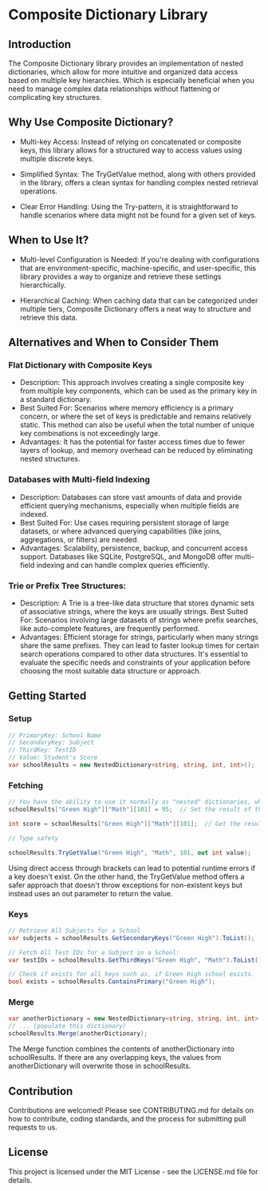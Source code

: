 # Composite Dictionary Library

## Introduction
The Composite Dictionary library provides an implementation of nested dictionaries, which allow for more intuitive and organized data access based on multiple key hierarchies. 
Which is especially beneficial when you need to manage complex data relationships without flattening or complicating key structures.


## Why Use Composite Dictionary?
- Multi-key Access: Instead of relying on concatenated or composite keys, this library allows for a structured way to access values using multiple discrete keys.

- Simplified Syntax: The TryGetValue method, along with others provided in the library, offers a clean syntax for handling complex nested retrieval operations.

- Clear Error Handling: Using the Try-pattern, it is straightforward to handle scenarios where data might not be found for a given set of keys.

## When to Use It?

- Multi-level Configuration is Needed: If you're dealing with configurations that are environment-specific, machine-specific, and user-specific, this library provides a way to organize and retrieve these settings hierarchically.

- Hierarchical Caching: When caching data that can be categorized under multiple tiers, Composite Dictionary offers a neat way to structure and retrieve this data.

## Alternatives and When to Consider Them

### Flat Dictionary with Composite Keys

- Description: This approach involves creating a single composite key from multiple key components, which can be used as the primary key in a standard dictionary.
- Best Suited For: Scenarios where memory efficiency is a primary concern, or where the set of keys is predictable and remains relatively static. This method can also be useful when the total number of unique key combinations is not exceedingly large.
- Advantages: It has the potential for faster access times due to fewer layers of lookup, and memory overhead can be reduced by eliminating nested structures.

### Databases with Multi-field Indexing

- Description: Databases can store vast amounts of data and provide efficient querying mechanisms, especially when multiple fields are indexed.
- Best Suited For: Use cases requiring persistent storage of large datasets, or where advanced querying capabilities (like joins, aggregations, or filters) are needed.
- Advantages: Scalability, persistence, backup, and concurrent access support. Databases like SQLite, PostgreSQL, and MongoDB offer multi-field indexing and can handle complex queries efficiently.

### Trie or Prefix Tree Structures:

- Description: A Trie is a tree-like data structure that stores dynamic sets of associative strings, where the keys are usually strings.
Best Suited For: Scenarios involving large datasets of strings where prefix searches, like auto-complete features, are frequently performed.
- Advantages: Efficient storage for strings, particularly when many strings share the same prefixes. They can lead to faster lookup times for certain search operations compared to other data structures.
It's essential to evaluate the specific needs and constraints of your application before choosing the most suitable data structure or approach.

## Getting Started

### Setup
```csharp
// PrimaryKey: School Name
// SecondaryKey: Subject
// ThirdKey: TestID
// Value: Student's Score
var schoolResults = new NestedDictionary<string, string, int, int>();
```
### Fetching
```csharp
// You have the ability to use it normally as "nested" dictionaries, which is a little unsafer:
schoolResults["Green High"]["Math"][101] = 95;  // Set the result of the Math test with ID 101 in Green High to 95.

int score = schoolResults["Green High"]["Math"][101];  // Get the result of the Math test with ID 101 in Green High.

// Type safety

schoolResults.TryGetValue("Green High", "Math", 101, out int value);
```
Using direct access through brackets can lead to potential runtime errors if a key doesn't exist. On the other hand, 
the TryGetValue method offers a safer approach that doesn't throw exceptions for non-existent keys but instead uses an out parameter to return the value.



### Keys
```csharp
// Retrieve All Subjects for a School
var subjects = schoolResults.GetSecondaryKeys("Green High").ToList();

// Fetch All Test IDs for a Subject in a School:
var testIDs = schoolResults.GetThirdKeys("Green High", "Math").ToList();

// Check if exists for all keys such as, if Green High school exists.
bool exists = schoolResults.ContainsPrimary("Green High");


```

### Merge


```csharp
var anotherDictionary = new NestedDictionary<string, string, int, int>();
// ... (populate this dictionary)
schoolResults.Merge(anotherDictionary);
```
The Merge function combines the contents of anotherDictionary into schoolResults. If there are any overlapping keys, the values from anotherDictionary will overwrite those in schoolResults.

## Contribution

Contributions are welcomed! Please see CONTRIBUTING.md for details on how to contribute, coding standards, and the process for submitting pull requests to us.

## License
This project is licensed under the MIT License - see the LICENSE.md file for details.
